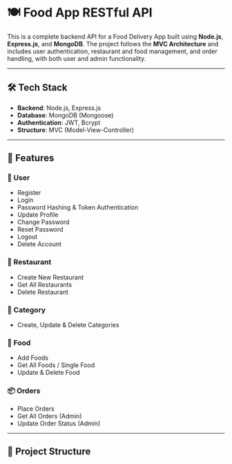 # 🍽️ Food App RESTful API

This is a complete backend API for a Food Delivery App built using **Node.js**, **Express.js**, and **MongoDB**. The project follows the **MVC Architecture** and includes user authentication, restaurant and food management, and order handling, with both user and admin functionality.

---

## 🛠️ Tech Stack

- **Backend**: Node.js, Express.js
- **Database**: MongoDB (Mongoose)
- **Authentication**: JWT, Bcrypt
- **Structure**: MVC (Model-View-Controller)

---

## 🧪 Features

### 👤 User
- Register
- Login
- Password Hashing & Token Authentication
- Update Profile
- Change Password
- Reset Password
- Logout
- Delete Account

### 🏬 Restaurant
- Create New Restaurant
- Get All Restaurants
- Delete Restaurant

### 📂 Category
- Create, Update & Delete Categories

### 🍔 Food
- Add Foods
- Get All Foods / Single Food
- Update & Delete Food

### 📦 Orders
- Place Orders
- Get All Orders (Admin)
- Update Order Status (Admin)

---

## 📁 Project Structure

